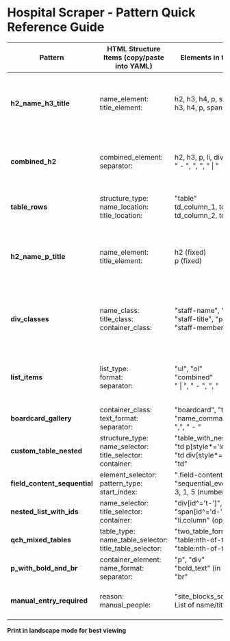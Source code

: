 # Hospital Scraper - Pattern Quick Reference Guide

| **Pattern** | **HTML Structure Items (copy/paste into YAML)** | **Elements in the Structure** | **FAC & Hospital Examples** |
|-------------|------------------------------------------------|-------------------------------|----------------------------|
| **h2_name_h3_title** | name_element:<br>title_element: | h2, h3, h4, p, strong, span<br>h3, h4, p, span, div | FAC-707 Ross Memorial<br>FAC-624 Campbellford<br>FAC-596 Stevenson |
| **combined_h2** | combined_element:<br>separator: | h2, h3, p, li, div, span<br>" - ", ", ", " \| " | FAC-941 Brockville<br>FAC-952 Southlake<br>FAC-619 Smith Falls |
| **table_rows** | structure_type:<br>name_location:<br>title_location: | "table"<br>td_column_1, td_column_2<br>td_column_2, td_column_3 | FAC-661 Espanola<br>FAC-781 St. Joseph's TB |
| **h2_name_p_title** | name_element:<br>title_element: | h2 (fixed)<br>p (fixed) | FAC-953 Headwaters<br>FAC-632 St. Mary's KW<br>FAC-932 Elizabeth Bruyère |
| **div_classes** | name_class:<br>title_class:<br>container_class: | "staff-name", "exec-name"<br>"staff-title", "position"<br>"staff-member" (optional) | FAC-606 Queensway Carleton<br>FAC-695 Arnprior<br>FAC-905 Hamilton HS |
| **list_items** | list_type:<br>format:<br>separator: | "ul", "ol"<br>"combined"<br>" \| ", " - ", ", " | FAC-957 Hanover<br>FAC-790 Grey Bruce<br>FAC-850 Runnymede |
| **boardcard_gallery** | container_class:<br>text_format:<br>separator: | "boardcard", "team-card"<br>"name_comma_title"<br>",", " - " | FAC-935 Kemptville |
| **custom_table_nested** | structure_type:<br>name_selector:<br>title_selector:<br>container: | "table_with_nested_elements"<br>"td p[style*='left']"<br>"td div[style*='left']"<br>"td" | (No current examples) |
| **field_content_sequential** | element_selector:<br>pattern_type:<br>start_index: | ".field-content", ".bio-item"<br>"sequential_every_3"<br>3, 1, 5 (number) | FAC-939 Holland Bloorview |
| **nested_list_with_ids** | name_selector:<br>title_selector:<br>container: | "div[id^='t-']", "#name-"<br>"span[id^='d-']", "#title-"<br>"li.column" (optional) | FAC-827 Baycrest |
| **qch_mixed_tables** | table_type:<br>name_table_selector:<br>title_table_selector: | "two_table_format"<br>"table:nth-of-type(1)"<br>"table:nth-of-type(2)" | FAC-777 Queensway Carleton |
| **p_with_bold_and_br** | container_element:<br>name_format:<br>separator: | "p", "div"<br>"bold_text" (in strong)<br>"br" | FAC-975 Wingham |
| **manual_entry_required** | reason:<br>manual_people: | "site_blocks_scraping"<br>List of name/title pairs | FAC-947 Pembroke<br>FAC-927 Orillia |

**Print in landscape mode for best viewing**